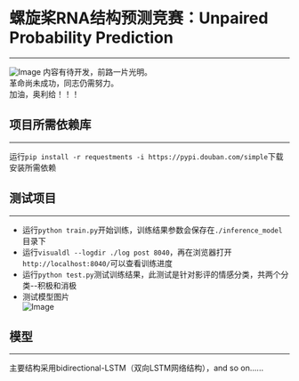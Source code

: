 # 螺旋桨RNA结构预测竞赛：Unpaired Probability Prediction  
***
![Image](https://github.com/NameLacker/RNA_Prediction/blob/main/result/111.png)
内容有待开发，前路一片光明。  
革命尚未成功，同志仍需努力。  
加油，奥利给！！！

## 项目所需依赖库
***
运行`pip install -r requestments -i https://pypi.douban.com/simple`下载安装所需依赖

## 测试项目  
***
* 运行`python train.py`开始训练，训练结果参数会保存在`./inference_model`目录下  
* 运行`visualdl --logdir ./log post 8040`，再在浏览器打开`http://localhost:8040/`可以查看训练进度  
* 运行`python test.py`测试训练结果，此测试是针对影评的情感分类，共两个分类--积极和消极  
* 测试模型图片  
![Image](https://github.com/NameLacker/RNA_Prediction/blob/main/result/__model__.svg)

## 模型
***
主要结构采用bidirectional-LSTM（双向LSTM网络结构），and so on......  